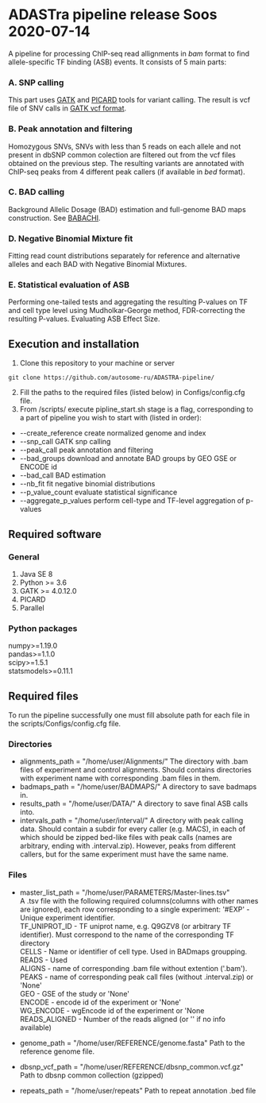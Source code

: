 # ADASTra pipeline release Soos 2020-07-14
A pipeline for processing ChIP-seq read allignments in _bam_ format to find allele-specific TF binding (ASB) events.
It consists of 5 main parts:
### A. SNP calling
This part uses [GATK](https://github.com/broadinstitute/gatk/releases) and [PICARD](https://broadinstitute.github.io/picard/) tools for variant calling.
The result is vcf file of SNV calls in [GATK vcf format](https://gatk.broadinstitute.org/hc/en-us/articles/360035531692-VCF-Variant-Call-Format#:~:text=VCF%2C%20or%20Variant%20Call%20Format,indel%2C%20and%20structural%20variation%20calls.&text=This%20document%20describes%20the%20key,output%20by%20the%20GATK%20tools.).
### B. Peak annotation and filtering
Homozygous SNVs, SNVs with less than 5 reads on each allele and not present in dbSNP common colection are filtered out from the vcf files obtained on the previous step. The resulting variants are annotated with ChIP-seq peaks from 4 different peak callers (if available in _bed_ format).
### C. BAD calling
Background Allelic Dosage (BAD) estimation and full-genome BAD maps construction.
See [BABACHI](https://github.com/autosome-ru/BABACHI).
### D. Negative Binomial Mixture fit
Fitting read count distributions separately for reference and alternative alleles and each BAD with Negative Binomial Mixtures.
### E. Statistical evaluation of ASB
Performing one-tailed tests and aggregating the resulting P-values on TF and cell type level using Mudholkar-George method, FDR-correcting the resulting P-values. Evaluating ASB Effect Size.

## Execution and installation
1. Clone this repository to your machine or server
```
git clone https://github.com/autosome-ru/ADASTRA-pipeline/
```
2. Fill the paths to the required files (listed below) in Configs/config.cfg file.
3. From /scripts/ execute pipline_start.sh <stage>
stage is a flag, corresponding to a part of pipeline you wish to start with (listed in order):
- --create_reference create normalized genome and index
- --snp_call GATK snp calling
- --peak_call peak annotation and filtering
- --bad_groups download and annotate BAD groups by GEO GSE or ENCODE id
- --bad_call BAD estimation
- --nb_fit fit negative binomial distributions
- --p_value_count evaluate statistical significance
- --aggregate_p_values perform cell-type and TF-level aggregation of p-values
## Required software
### General
1. Java SE 8
2. Python >= 3.6
3. GATK >= 4.0.12.0
4. PICARD
5. Parallel
### Python packages
numpy>=1.19.0 <br>
pandas>=1.1.0 <br>
scipy>=1.5.1 <br>
statsmodels>=0.11.1 <br>

## Required files
To run the pipeline successfully one must fill absolute path for each file in the scripts/Configs/config.cfg file.
### Directories
- alignments_path = "/home/user/Alignments/"
The directory with .bam files of experiment and control alignments. Should contains directories with experiment name with corresponding .bam files in them.  
- badmaps_path = "/home/user/BADMAPS/"
A directory to save badmaps in.
- results_path = "/home/user/DATA/"
A directory to save final ASB calls into.
- intervals_path = "/home/user/interval/"
A directory with peak calling data. Should contain a subdir for every caller (e.g. MACS), in each of which should be zipped bed-like files with peak calls (names are arbitrary, ending with .interval.zip). However, peaks from different callers, but for the same experiment must have the same name.

### Files
- master_list_path = "/home/user/PARAMETERS/Master-lines.tsv" <br>
A .tsv file with the following required columns(columns with other names are ignored), each row corresponding to a single experiment:
'#EXP' - Unique experiment identifier. <br>
TF_UNIPROT_ID - TF uniprot name, e.g. Q9GZV8 (or arbitrary TF identifier). Must correspond to the name of the corresponding TF directory <br>
CELLS - Name or identifier of cell type. Used in BADmaps groupping. <br>
READS - Used <br>
ALIGNS - name of corresponding .bam file without extention ('.bam'). <br>
PEAKS - name of corresponding peak call files (without .interval.zip) or 'None' <br>
GEO - GSE of the study or 'None' <br>
ENCODE - encode id of the experiment or 'None' <br>
WG_ENCODE - wgEncode id of the experiment or 'None <br>
READS_ALIGNED - Number of the reads aligned (or '' if no info available) <br>

- genome_path = "/home/user/REFERENCE/genome.fasta"
Path to the reference genome file.
- dbsnp_vcf_path = "/home/user/REFERENCE/dbsnp_common.vcf.gz"
Path to dbsnp common collection (gzipped)
- repeats_path = "/home/user/repeats"
Path to repeat annotation .bed file



